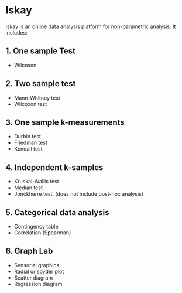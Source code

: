 # Iskay

Iskay is an online data analysis platform for non-parametric analysis. It includes:

## 1. One sample Test
  - Wilcoxon

## 2. Two sample test
  - Mann-Whitney test
  - Wilcoxon test
  
## 3. One sample k-measurements
  - Durbin test
  - Friedman test
  - Kendall test

## 4. Independent k-samples
  - Kruskal-Wallis test
  - Median test
  - Jonckherre test. (does not include post-hoc analysis)


## 5. Categorical data analysis
  - Contingency table
  - Correlation (Spearman)
  
## 6. Graph Lab
  - Sensorial graphics
  - Radial or spyder plot
  - Scatter diagram
  - Regression diagram
  
  



